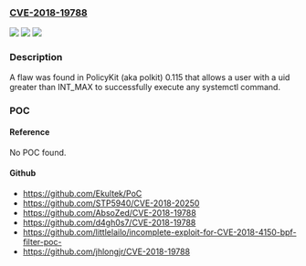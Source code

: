### [CVE-2018-19788](https://cve.mitre.org/cgi-bin/cvename.cgi?name=CVE-2018-19788)
![](https://img.shields.io/static/v1?label=Product&message=n%2Fa&color=blue)
![](https://img.shields.io/static/v1?label=Version&message=n%2Fa&color=blue)
![](https://img.shields.io/static/v1?label=Vulnerability&message=n%2Fa&color=brighgreen)

### Description

A flaw was found in PolicyKit (aka polkit) 0.115 that allows a user with a uid greater than INT_MAX to successfully execute any systemctl command.

### POC

#### Reference
No POC found.

#### Github
- https://github.com/Ekultek/PoC
- https://github.com/STP5940/CVE-2018-20250
- https://github.com/AbsoZed/CVE-2018-19788
- https://github.com/d4gh0s7/CVE-2018-19788
- https://github.com/littlelailo/incomplete-exploit-for-CVE-2018-4150-bpf-filter-poc-
- https://github.com/jhlongjr/CVE-2018-19788

